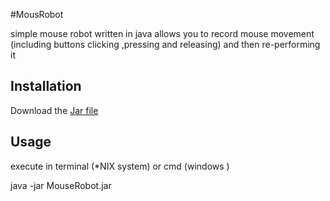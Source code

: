 #MousRobot

simple mouse robot written in java allows you to record mouse movement (including buttons clicking ,pressing and releasing) and then re-performing it


## Installation
Download the [Jar file](  https://github.com/py4object/MouseRobot/raw/master/MouseRobot.jar)
## Usage
execute in terminal (*NIX system) or cmd (windows )

<addr>java -jar MouseRobot.jar
